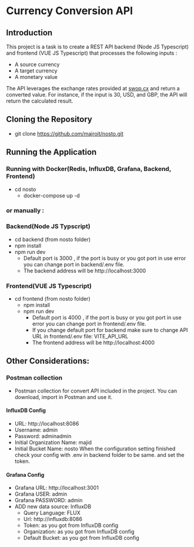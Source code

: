# Currency Conversion API

## Introduction
This project is a task is to create a REST API backend (Node JS Typescript) and frontend (VUE JS Typescript) that processes the following inputs :
- A source currency
- A target currency
- A monetary value

The API leverages the exchange rates provided at [swop.cx](https://swop.cx/) and return a converted value. For instance, if the input is 30, USD, and GBP, the API will return the calculated result.

## Cloning the Repository
- git clone https://github.com/majroit/nosto.git


## Running the Application

### Running with Docker(Redis, InfluxDB, Grafana, Backend, Frontend)
- cd nosto 
  - docker-compose up -d

### or manually :

### Backend(Node JS Typscript)
- cd backend (from nosto folder)
 - npm install 
 - npm run dev
   - Default port is 3000 , if the port is busy or you got port in use error you can change port in backend/.env file.
   - The backend address will be http://localhost:3000

### Frontend(VUE JS Typescript)
- cd frontend (from nosto folder)
  - npm install 
  - npm run dev
    - Default port is 4000 , if the port is busy or you got port in use error you can change port in frontend/.env file.
    - If you change default port for backend make sure to change API URL in frontend/.env file: VITE_API_URL
    - The frontend address will be http://localhost:4000

## Other Considerations:

### Postman collection
- Postman collection for convert API included in the project. You can download, import in Postman and use it.

#### InfluxDB Config
- URL: http://localhost:8086
- Username: admin
- Password: adminadmin
- Initial Organization Name: majid
- Initial Bucket Name: nosto
When the configuration setting finished check your config with .env in backend folder to be same. and set the token.

#### Grafana Config
- Grafana URL: http://localhost:3001
- Grafana USER: admin
- Grafana PASSWORD: admin
- ADD new data source: InfluxDB 
  - Query Language: FLUX  
  - Url: http://influxdb:8086
  - Token: as you got from InfluxDB config
  - Organization: as you got from InfluxDB config
  - Default Bucket: as you got from InfluxDB config
